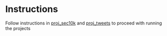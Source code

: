 # Instructions 

Follow instructions in [proj_sec10k](./doc/proj_sec10k.md) and [proj_tweets](./doc/proj_tweets.md) to proceed with running the projects 